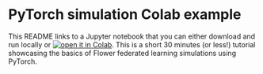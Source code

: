 # PyTorch simulation Colab example

This README links to a Jupyter notebook that you can either download and run locally or [![open it in Colab](https://colab.research.google.com/assets/colab-badge.svg)](https://colab.research.google.com/github/adap/flower/blob/main/examples/simulation-pytorch-colab/tutorial.ipynb). This is a short 30 minutes (or less!) tutorial showcasing the basics of Flower federated learning simulations using PyTorch.
